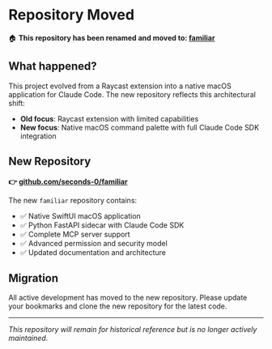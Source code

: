 # Repository Moved

🏠 **This repository has been renamed and moved to: [familiar](https://github.com/seconds-0/familiar)**

## What happened?

This project evolved from a Raycast extension into a native macOS application for Claude Code. The new repository reflects this architectural shift:

- **Old focus**: Raycast extension with limited capabilities
- **New focus**: Native macOS command palette with full Claude Code SDK integration

## New Repository

**👉 [github.com/seconds-0/familiar](https://github.com/seconds-0/familiar)**

The new `familiar` repository contains:
- ✅ Native SwiftUI macOS application
- ✅ Python FastAPI sidecar with Claude Code SDK
- ✅ Complete MCP server support
- ✅ Advanced permission and security model
- ✅ Updated documentation and architecture

## Migration

All active development has moved to the new repository. Please update your bookmarks and clone the new repository for the latest code.

---

*This repository will remain for historical reference but is no longer actively maintained.*